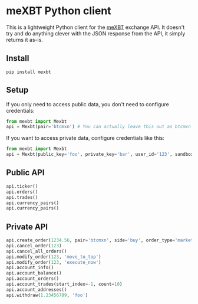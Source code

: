# meXBT Python client

This is a lightweight Python client for the [meXBT](https://mexbt.com) exchange API. It doesn't try and do anything clever with the JSON response from the API, it simply
returns it as-is.

## Install

    pip install mexbt


## Setup

If you only need to access public data, you don't need to configure credentials:

```python
from mexbt import Mexbt
api = Mexbt(pair='btcmxn') # You can actually leave this out as btcmxn is the default
```

If you want to access private data, configure credentials like this:

```python
from mexbt import Mexbt
api = Mexbt(public_key='foo', private_key='bar', user_id='123', sandbox=True)
```

## Public API

```python
api.ticker()
api.orders()
api.trades()
api.currency_pairs()
api.currency_pairs()
```

## Private API

```python
api.create_order(1234.56, pair='btcmxn', side='buy', order_type='market')
api.cancel_order(123)
api.cancel_all_orders()
api.modify_order(123, 'move_to_top')
api.modify_order(123, 'execute_now')
api.account_info()
api.account_balance()
api.account_orders()
api.account_trades(start_index=-1, count=10)
api.account_addresses()
api.withdraw(1.23456789, 'foo')
```
